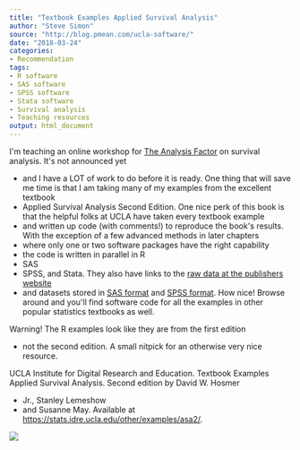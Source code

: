 ```yaml
---
title: "Textbook Examples Applied Survival Analysis"
author: "Steve Simon"
source: "http://blog.pmean.com/ucla-software/"
date: "2018-03-24"
categories:
- Recommendation
tags:
- R software
- SAS software
- SPSS software
- Stata software
- Survival analysis
- Teaching resources
output: html_document
---
```


I'm teaching an online workshop for [The Analysis
Factor](https://www.theanalysisfactor.com/) on survival analysis. It's
not announced yet
- and I have a LOT of work to do before it is ready.
One thing that will save me time is that I am taking many of my examples
from the excellent textbook
- Applied Survival Analysis Second Edition.
One nice perk of this book is that the helpful folks at UCLA have taken
every textbook example
- and written up code (with comments!) to
reproduce the book's results. With the exception of a few advanced
methods in later chapters
- where only one or two software packages have
the right capability
- the code is written in parallel in R
- SAS
- SPSS,
and Stata. They also have links to the [raw data at the publishers
website](ftp://ftp.wiley.com/public/sci_tech_med/survival/)
- and
datasets stored in [SAS
format](https://stats.idre.ucla.edu/wp-content/uploads/2016/02/asa2_sas.zip)
and [SPSS
format](https://stats.idre.ucla.edu/wp-content/uploads/2016/02/asa2_spss.zip).
How nice! Browse around and you'll find software code for all the
examples in other popular statistics textbooks as well.

Warning! The R examples look like they are from the first edition
- not
the second edition. A small nitpick for an otherwise very nice
resource.

<!---More--->

UCLA Institute for Digital Research and Education. Textbook Examples
Applied Survival Analysis. Second edition by David W. Hosmer
- Jr.,
Stanley Lemeshow
- and Susanne May. Available at
<https://stats.idre.ucla.edu/other/examples/asa2/>.

![](http://www.pmean.com/new-images/18/ucla-software01.png)





